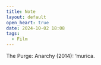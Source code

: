 ```yaml
---
title: Note
layout: default
open_heart: true
date: 2024-10-02 18:08
tags:
  - Film
---
```


The Purge: Anarchy (2014): ‘murica. 
